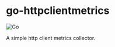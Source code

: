 # go-httpclientmetrics
![Go](https://github.com/joicemjoseph/go-httpclientmetrics/workflows/Go/badge.svg)

A simple http client metrics collector.
